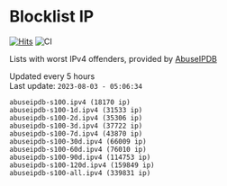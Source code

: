 # Blocklist IP

[![Hits](https://hits.seeyoufarm.com/api/count/incr/badge.svg?url=https%3A%2F%2Fgithub.com%2Fborestad%2Fblocklist-ip%2F&count_bg=%2379C83D&title_bg=%23555555&icon=&icon_color=%23E7E7E7&title=hits&edge_flat=false)](https://hits.seeyoufarm.com)  ![CI](https://img.shields.io/github/workflow/status/borestad/blocklist-ip/CI?style=flat-square)

Lists with worst IPv4 offenders, provided by [AbuseIPDB](https://www.abuseipdb.com/)

<!-- FOOTER-PLACEHOLDER -->
Updated every 5 hours<br>
Last update: `2023-08-03 - 05:06:34`
```
abuseipdb-s100.ipv4 (18170 ip)
abuseipdb-s100-1d.ipv4 (31533 ip)
abuseipdb-s100-2d.ipv4 (35306 ip)
abuseipdb-s100-3d.ipv4 (37722 ip)
abuseipdb-s100-7d.ipv4 (43870 ip)
abuseipdb-s100-30d.ipv4 (66009 ip)
abuseipdb-s100-60d.ipv4 (76010 ip)
abuseipdb-s100-90d.ipv4 (114753 ip)
abuseipdb-s100-120d.ipv4 (159849 ip)
abuseipdb-s100-all.ipv4 (339831 ip)
```
